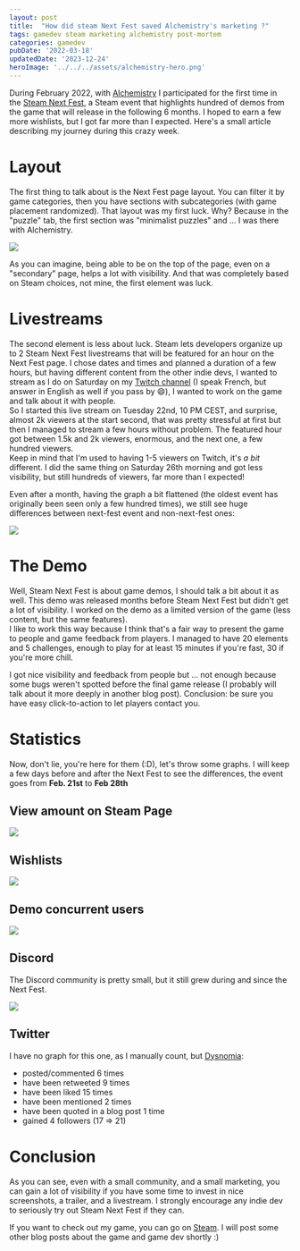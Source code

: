 ```yaml
---
layout: post
title:  "How did steam Next Fest saved Alchemistry's marketing ?"
tags: gamedev steam marketing alchemistry post-mortem
categories: gamedev
pubDate: '2022-03-18'
updatedDate: '2023-12-24'
heroImage: '../../../assets/alchemistry-hero.png'
---
```


During February 2022, with [Alchemistry](https://store.steampowered.com/app/1730540/Alchemistry/) I participated for the first time in the [Steam Next Fest](https://store.steampowered.com/sale/nextfest), a Steam event that highlights hundred of demos from the game that will release in the following 6 months. I hoped to earn a few more wishlists, but I got far more than I expected. Here's a small article describing my journey during this crazy week.

# Layout

The first thing to talk about is the Next Fest page layout. You can filter it by game categories, then you have sections with subcategories (with game placement randomized). That layout was my first luck. Why? Because in the "puzzle" tab, the first section was "minimalist puzzles" and ... I was there with Alchemistry.

![](/assets/img/2022-02-21_185553_store.steampowered.com.webp)

As you can imagine, being able to be on the top of the page, even on a "secondary" page, helps a lot with visibility. And that was completely based on Steam choices, not mine, the first element was luck.

# Livestreams

The second element is less about luck. Steam lets developers organize up to 2 Steam Next Fest livestreams that will be featured for an hour on the Next Fest page. I chose dates and times and planned a duration of a few hours, but having different content from the other indie devs, I wanted to stream as I do on Saturday on my [Twitch channel](https://www.twitch.tv/elanis42) (I speak French, but answer in English as well if you pass by 😄), I wanted to work on the game and talk about it with people.  
So I started this live stream on Tuesday 22nd, 10 PM CEST, and surprise, almost 2k viewers at the start second, that was pretty stressful at first but then I managed to stream a few hours without problem. The featured hour got between 1.5k and 2k viewers, enormous, and the next one, a few hundred viewers.  
Keep in mind that I'm used to having 1-5 viewers on Twitch, it's *a bit* different.
I did the same thing on Saturday 26th morning and got less visibility, but still hundreds of viewers, far more than I expected!

Even after a month, having the graph a bit flattened (the oldest event has originally been seen only a few hundred times), we still see huge differences between next-fest event and non-next-fest ones:

![](/assets/img/2022-03-18_alchemistry-next-fest-events.webp)

# The Demo

Well, Steam Next Fest is about game demos, I should talk a bit about it as well. This demo was released months before Steam Next Fest but didn't get a lot of visibility. I worked on the demo as a limited version of the game (less content, but the same features).  
I like to work this way because I think that's a fair way to present the game to people and game feedback from players.
I managed to have 20 elements and 5 challenges, enough to play for at least 15 minutes if you're fast, 30 if you're more chill.  

I got nice visibility and feedback from people but ... not enough because some bugs weren't spotted before the final game release (I probably will talk about it more deeply in another blog post). Conclusion: be sure you have easy click-to-action to let players contact you.

# Statistics

Now, don't lie, you're here for them (:D), let's throw some graphs. I will keep a few days before and after the Next Fest to see the differences, the event goes from **Feb. 21st** to **Feb 28th**

## View amount on Steam Page

![](/assets/img/2022-02-21_2022-02-28_alchemistry-steam-store-visits.webp)

## Wishlists

![](/assets/img/2022-02-21_2022-02-28_alchemistry-steam-wishlists.webp)

## Demo concurrent users

![](/assets/img/2022-02-21_2022-02-28_alchemistry-demo-concurrent-players.webp)

## Discord

The Discord community is pretty small, but it still grew during and since the Next Fest.

![](/assets/img/2022-02-21_2022-02-28_alchemistry-discord.webp)

## Twitter

I have no graph for this one, as I manually count, but [Dysnomia](https://twitter.com/DysnomiaStudio):
 - posted/commented 6 times
 - have been retweeted 9 times
 - have been liked 15 times
 - have been mentioned 2 times
 - have been quoted in a blog post 1 time
 - gained 4 followers (17 => 21)

# Conclusion

As you can see, even with a small community, and a small marketing, you can gain a lot of visibility if you have some time to invest in nice screenshots, a trailer, and a livestream. I strongly encourage any indie dev to seriously try out Steam Next Fest if they can.  

If you want to check out my game, you can go on [Steam](https://store.steampowered.com/app/1730540/Alchemistry/). I will post some other blog posts about the game and game dev shortly :)